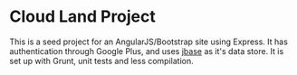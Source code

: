 # Cloud Land Project

This is a seed project for an AngularJS/Bootstrap site using Express. It has authentication through Google Plus, and
uses [jbase][] as it's data store. It is set up with Grunt, unit tests and less compilation.

[jbase]: https://github.com/Morgul/jbase